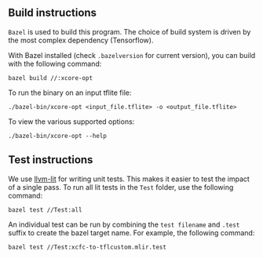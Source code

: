 Build instructions
--

`Bazel` is used to build this program. The choice of build system is
driven by the most complex dependency (Tensorflow). 

With Bazel installed (check `.bazelversion` for current version),
you can build with the following command:

    bazel build //:xcore-opt

To run the binary on an input tflite  file:

    ./bazel-bin/xcore-opt <input_file.tflite> -o <output_file.tflite>

To view the various supported options:

    ./bazel-bin/xcore-opt --help

Test instructions
--

We use [llvm-lit](https://llvm.org/docs/CommandGuide/lit.html) for writing unit tests. This makes it easier to test the impact of a single pass. To run all lit tests in the `Test` folder, use the following command:

    bazel test //Test:all

An individual test can be run by combining the `test filename` and `.test` suffix to create the bazel target name. For example, the following command:

    bazel test //Test:xcfc-to-tflcustom.mlir.test
